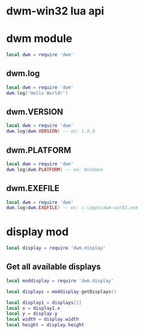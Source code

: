 # dwm-win32 lua api

# dwm module

```lua
local dwm = require 'dwm'
```

## dwm.log

```lua
local dwm = require 'dwm'
dwm.log('Hello World!')
```

## dwm.VERSION

```lua
local dwm = require 'dwm'
dwm.log(dwm.VERSION) -- ex: 1.0.0
```

## dwm.PLATFORM

```lua
local dwm = require 'dwm'
dwm.log(dwm.PLATFORM) -- ex: Windows
```

## dwm.EXEFILE

```lua
local dwm = require 'dwm'
dwm.log(dwm.EXEFILE) -- ex: c:\apps\dwm-win32.exe
```

# display mod

```lua
local display = require 'dwm.display'
```

## Get all available displays

```lua
local moddisplay = require 'dwm.display'

local displays = moddisplay.getDisplays()

local display1 = displays[1]
local x = display1.x
local y = display.y
local width = display.width
local height = display.height
```

